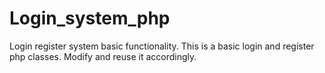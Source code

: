 # Login_system_php
Login register system basic functionality.
This is a basic login and register php classes.
Modify and reuse it accordingly.
